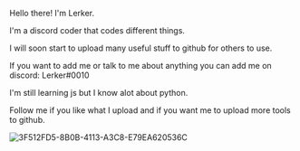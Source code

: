 Hello there! I'm Lerker.

I'm a discord coder that codes different things.

I will soon start to upload many useful stuff to github for others to use.

If you want to add me or talk to me about anything you can add me on discord: Lerker#0010

I'm still learning js but I know alot about python.

Follow me if you like what I upload and if you want me to upload more tools to github.

![3F512FD5-8B0B-4113-A3C8-E79EA620536C](https://user-images.githubusercontent.com/77026260/114267915-5d649280-99b3-11eb-8bc5-bc8a75bc820c.gif)
